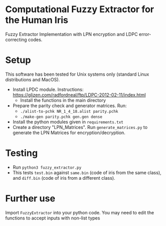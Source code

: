 # Computational Fuzzy Extractor for the Human Iris
 Fuzzy Extractor Implementation with LPN encryption and LDPC error-correcting codes.
 
# Setup
This software has been tested for Unix systems only (standard Linux distributions and MacOS).

* Install LPDC module. Instructions: https://glizen.com/radfordneal/ftp/LDPC-2012-02-11/index.html
  * Install the functions in the main directory
* Prepare the parity check and generator matrices. Run:
  * ```./alist-to-pchk NR_1_4_18.alist parity.pchk ```
  * ```./make-gen parity.pchk gen.gen dense```
* Install the python modules given in `requirements.txt`
* Create a directory "LPN_Matrices". Run `generate_matrices.py` to generate the LPN Matrices for encryption/decryption.

# Testing
* Run `python3 fuzzy_extractor.py`
* This tests `test.bin` against `same.bin` (code of iris from the same class), and `diff.bin` (code of iris from a different class).

# Further use
Import `FuzzyExtractor` into your python code. You may need to edit the functions to accept inputs with non-list types
